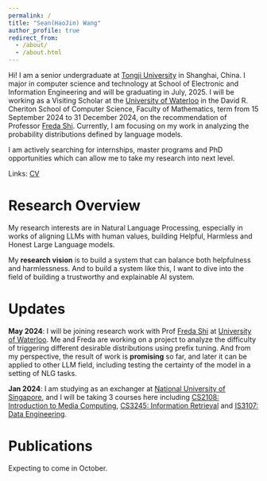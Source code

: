 ```yaml
---
permalink: /
title: "Sean(HaoJin) Wang"
author_profile: true
redirect_from: 
  - /about/
  - /about.html
---
```


Hi! I am a senior undergraduate at [Tongji University](https://en.tongji.edu.cn/) in Shanghai, China. I major in computer science and technology at School of Electronic and Information Engineering and will be graduating in July, 2025. I will be working as a Visiting Scholar at the [University of Waterloo](https://uwaterloo.ca/) in the David R. Cheriton School of Computer Science, Faculty of Mathematics, term from 15 September 2024 to 31 December 2024, on the recommendation of Professor [Freda Shi](https://home.ttic.edu/~freda/). Currently, I am focusing on my work in analyzing the probability distributions defined by language models.

I am actively searching for internships, master programs and PhD opportunities which can allow me to take my research into next level.

Links: [CV](../assets/Sean.pdf)


Research Overview
======
My research interests are in Natural Language Processing, especially in works of aligning LLMs with human values, building Helpful, Harmless and Honest Large Language models.

My **research vision** is to build a system that can balance both helpfulness and harmlessness. And to build a system like this, I want to dive into the field of building a trustworthy and explainable AI system.

Updates
======
**May 2024**: I will be joining research work with Prof [Freda Shi](https://home.ttic.edu/~freda/) at [University of Waterloo](https://uwaterloo.ca/). Me and Freda are working on a project to analyze the difficulty of triggering different desirable distributions using prefix tuning. And from my perspective, the result of work is **promising** so far, and later it can be applied to other LLM field, including testing the certainty of the model in a setting of NLG tasks.

**Jan 2024**: I am studying as an exchanger at [National University of Singapore](https://nus.edu.sg/), and I will be taking 3 courses here including [CS2108: Introduction to Media Computing](https://nusmods.com/courses/CS2108/introduction-to-media-computing), [CS3245: Information Retrieval](https://nusmods.com/courses/CS3245/information-retrieval) and [IS3107: Data Engineering](https://nusmods.com/courses/IS3107/data-engineering).

Publications
======
Expecting to come in October.